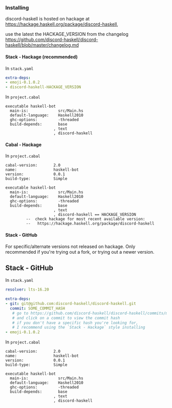### Installing

discord-haskell is hosted on hackage at <https://hackage.haskell.org/package/discord-haskell>,

use the latest the HACKAGE_VERSION from the changelog
<https://github.com/discord-haskell/discord-haskell/blob/master/changelog.md>


#### Stack - Hackage (recommended)

In `stack.yaml`

```yaml
extra-deps:
- emoji-0.1.0.2
- discord-haskell-HACKAGE_VERSION
```

In `project.cabal`

```cabal
executable haskell-bot
  main-is:             src/Main.hs
  default-language:    Haskell2010
  ghc-options:         -threaded
  build-depends:       base
                     , text
                     , discord-haskell
```






#### Cabal - Hackage

In `project.cabal`

```cabal
cabal-version:       2.0
name:                haskell-bot
version:             0.0.1
build-type:          Simple

executable haskell-bot
  main-is:             src/Main.hs
  default-language:    Haskell2010
  ghc-options:         -threaded
  build-depends:       base
                     , text
                     , discord-haskell == HACKAGE_VERSION
         --  check hackage for most recent available version:
         --   https://hackage.haskell.org/package/discord-haskell
```






#### Stack - GitHub

For specific/alternate versions not released on hackage. Only recommended if you're trying out a fork, or trying out a newer version.

## Stack - GitHub

In `stack.yaml`
```yaml
resolver: lts-16.20

extra-deps:
- git: git@github.com:discord-haskell/discord-haskell.git
  commit: SOME_COMMIT_HASH
   # go to https://github.com/discord-haskell/discord-haskell/commits/master
   # and click on a commit to view the commit hash
   # if you don't have a specific hash you're looking for,
   # I recommend using the `Stack - Hackage` style installing
- emoji-0.1.0.2
```

In `project.cabal`

```cabal
cabal-version:       2.0
name:                haskell-bot
version:             0.0.1
build-type:          Simple

executable haskell-bot
  main-is:             src/Main.hs
  default-language:    Haskell2010
  ghc-options:         -threaded
  build-depends:       base
                     , text
                     , discord-haskell
```
